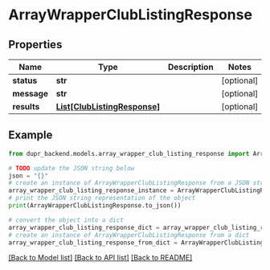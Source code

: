 # ArrayWrapperClubListingResponse


## Properties

Name | Type | Description | Notes
------------ | ------------- | ------------- | -------------
**status** | **str** |  | [optional] 
**message** | **str** |  | [optional] 
**results** | [**List[ClubListingResponse]**](ClubListingResponse.md) |  | [optional] 

## Example

```python
from dupr_backend.models.array_wrapper_club_listing_response import ArrayWrapperClubListingResponse

# TODO update the JSON string below
json = "{}"
# create an instance of ArrayWrapperClubListingResponse from a JSON string
array_wrapper_club_listing_response_instance = ArrayWrapperClubListingResponse.from_json(json)
# print the JSON string representation of the object
print(ArrayWrapperClubListingResponse.to_json())

# convert the object into a dict
array_wrapper_club_listing_response_dict = array_wrapper_club_listing_response_instance.to_dict()
# create an instance of ArrayWrapperClubListingResponse from a dict
array_wrapper_club_listing_response_from_dict = ArrayWrapperClubListingResponse.from_dict(array_wrapper_club_listing_response_dict)
```
[[Back to Model list]](../README.md#documentation-for-models) [[Back to API list]](../README.md#documentation-for-api-endpoints) [[Back to README]](../README.md)


